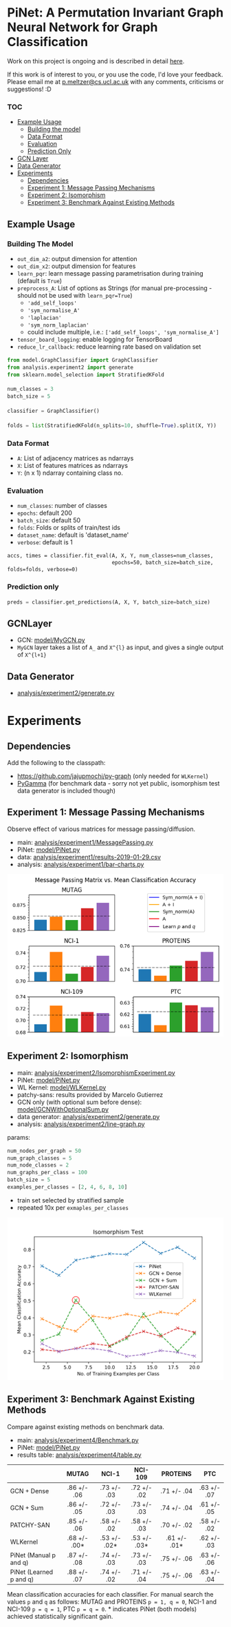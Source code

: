 # PiNet: A Permutation Invariant Graph Neural Network for Graph Classification

Work on this project is ongoing and is described in detail [here](https://arxiv.org/abs/1905.03046).

If this work is of interest to you, or you use the code, I'd love your feedback.
Please email me at p.meltzer@cs.ucl.ac.uk with any comments, criticisms or suggestions! :D

### TOC

<!-- vim-markdown-toc GFM -->

* [Example Usage](#example-usage)
    * [Building the model](#building-the-model)
    * [Data Format](#data-format)
    * [Evaluation](#evaluation)
    * [Prediction Only](#prediction-only)
* [GCN Layer](#gcnlayer)
* [Data Generator](#data-generator)
* [Experiments](#experiments)
	* [Dependencies](#dependencies)
	* [Experiment 1: Message Passing Mechanisms](#experiment-1-message-passing-mechanisms)
	* [Experiment 2: Isomorphism](#experiment-2-isomorphism)
	* [Experiment 3: Benchmark Against Existing Methods](#experiment-3-benchmark-against-soa)

<!-- vim-markdown-toc -->

## Example Usage

### Building The Model


- `out_dim_a2`: output dimension for attention
- `out_dim_x2`: output dimension for features
- `learn_pqr`: learn message passing parametrisation during training (default is `True`)
- `preprocess_A`: List of options as Strings (for manual pre-processing - 
should not be used with `learn_pqr=True`)
    - `'add_self_loops'`
    - `'sym_normalise_A'`
    - `'laplacian'`
    - `'sym_norm_laplacian'`
    - could include multiple, i.e.: `['add_self_loops', 'sym_normalise_A']`
- `tensor_board_logging`: enable logging for TensorBoard
- `reduce_lr_callback`: reduce learning rate based on validation set

```python
from model.GraphClassifier import GraphClassifier
from analysis.experiment2 import generate
from sklearn.model_selection import StratifiedKFold

num_classes = 3
batch_size = 5

classifier = GraphClassifier()

folds = list(StratifiedKFold(n_splits=10, shuffle=True).split(X, Y))
```


### Data Format


- `A`: List of adjacency matrices as ndarrays
- `X`: List of features matrices as ndarrays
- `Y`: (n x 1) ndarray containing class no.

### Evaluation

- `num_classes`: number of classes
- `epochs`: default 200
- `batch_size`: default 50
- `folds`: Folds or splits of train/test ids
- `dataset_name`: default is 'dataset_name'
- `verbose`: default is 1

```pythons
accs, times = classifier.fit_eval(A, X, Y, num_classes=num_classes,
                                  epochs=50, batch_size=batch_size, folds=folds, verbose=0)
```

### Prediction only

```python
preds = classifier.get_predictions(A, X, Y, batch_size=batch_size)
```

## GCNLayer

- GCN: [model/MyGCN.py](model/MyGCN.py)
- `MyGCN` layer takes a list of `A_` and `X^{l}` as input, and gives a single output of `X^{l+1}` 

## Data Generator

- [analysis/experiment2/generate.py](analysis/experiment2/generate.py)

# Experiments

## Dependencies

Add the following to the classpath:

- https://github.com/jajupmochi/py-graph (only needed for `WLKernel`)
- [PyGamma](https://github.com/BraintreeLtd/PyGamma) (for benchmark data - sorry not yet public,
isomorphism test data generator is included though)

## Experiment 1: Message Passing Mechanisms

Observe effect of various matrices for message passing/diffusion.

- main: [analysis/experiment1/MessagePassing.py](analysis/experiment1/MessagePassing.py)
- PiNet: [model/PiNet.py](model/PiNet.py)
- data: [analysis/experiment1/results-2019-01-29.csv](analysis/experiment1/results-2019-01-29.csv)
- analysis: [analysis/experiment1/bar-charts.py](analysis/experiment1/bar-charts.py)

![](analysis/experiment1/all-matrices.png)

## Experiment 2: Isomorphism

- main: [analysis/experiment2/IsomorphismExperiment.py](analysis/experiment2/IsomorphismExperiment.py)
- PiNet: [model/PiNet.py](model/PiNet.py)
- WL Kernel: [model/WLKernel.py](model/WLKernel.py)
- patchy-sans: results provided by Marcelo Gutierrez
- GCN only (with optional sum before dense): [model/GCNWithOptionalSum.py](model/GCNWithOptionalSum.py)
- data generator: [analysis/experiment2/generate.py](analysis/experiment2/generate.py)
- analysis: [analysis/experiment2/line-graph.py](analysis/experiment2/line-graph.py)

params:

```python
num_nodes_per_graph = 50
num_graph_classes = 5
num_node_classes = 2
num_graphs_per_class = 100
batch_size = 5
examples_per_classes = [2, 4, 6, 8, 10]
```

- train set selected by stratified sample
- repeated 10x per `exmaples_per_classes`

![](analysis/experiment2/isomorphism-test.svg)


## Experiment 3: Benchmark Against Existing Methods

Compare against existing methods on benchmark data.

- main: [analysis/experiment4/Benchmark.py](analysis/experiment4/Benchmark.py)
- PiNet: [model/PiNet.py](model/PiNet.py)
- results table: [analysis/experiment4/table.py](analysis/experiment4/table.py)

|                          | MUTAG             | NCI-1             | NCI-109           | PROTEINS          | PTC          |
| :----------------------- | :---------------: | :---------------: | :---------------: | :---------------: | :----------: |
| GCN + Dense              | .86 +/- .06       | .73 +/- .03       | .72 +/- .02       | .71 +/- .04       | .63 +/- .07  |
| GCN + Sum                | .86 +/- .05       | .72 +/- .03       | .73 +/- .03       | .74 +/- .04       | .61 +/- .05  |
| PATCHY-SAN               | .85 +/- .06       | .58 +/- .02       | .58 +/- .03       | .70 +/- .02       | .58 +/- .02  |
| WLKernel                 | .68 +/- .00*      | .53 +/- .02*      | .53 +/- .03*      | .61 +/- .01*      | .62 +/- .03  |
| PiNet (Manual p and q)   | .87 +/- .08       | .74 +/- .03       | .73 +/- .03       | .75 +/- .06       | .63 +/- .06  |
| PiNet (Learned p and q)  | .88 +/- .07       | .74 +/- .02       | .71 +/- .04       | .75 +/- .06       | .63 +/- .04  |

Mean classification accuracies for each classifier. For manual search the values `p` and `q` as follows: MUTAG and PROTEINS `p = 1, q = 0`, NCI-1 and NCI-109 `p = q = 1`, PTC `p = q = 0`. * indicates PiNet (both models) achieved statistically significant gain.